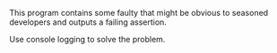 This program contains some faulty that might be obvious to seasoned developers and outputs a failing assertion.

Use console logging to solve the problem.
